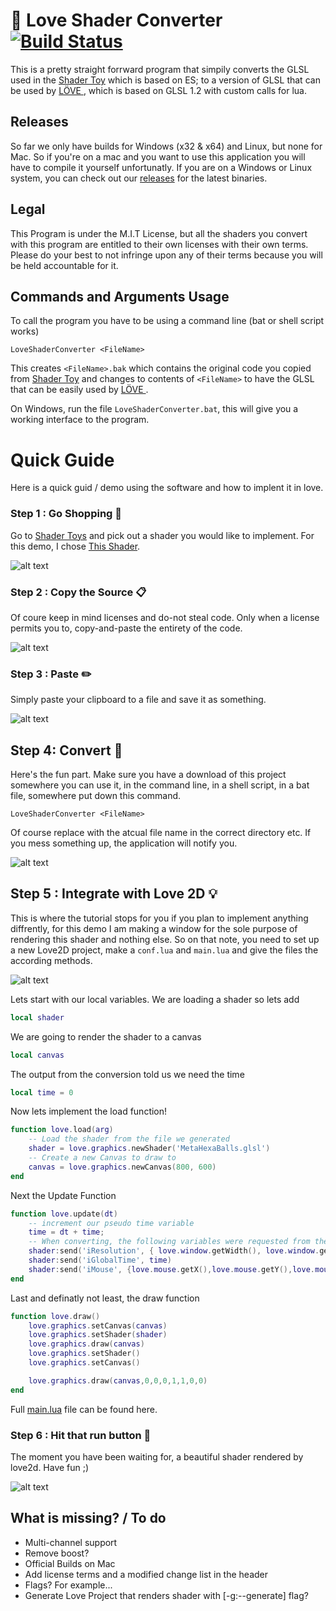 # :beginner: Love Shader Converter [![Build Status](https://javabilities.com/jenkins/job/Love%20Shader%20Converter/badge/icon)](https://javabilities.com/jenkins/job/Love%20Shader%20Converter/)
This is a pretty straight forrward program that simpily converts the GLSL used in the [Shader Toy](https://www.shadertoy.com/) which is based on ES; to a version of GLSL that can be used by [LÖVE ](https://love2d.org/), which is based on GLSL 1.2 with custom calls for lua.

## Releases
So far we only have builds for Windows (x32 & x64) and Linux, but none for Mac. So if you're on a mac and you want to use this application you will have to compile it yourself unfortunatly. If you are on a Windows or Linux system, you can check out our [releases](https://github.com/tsteinholz/LoveShaderConverter/releases) for the latest binaries.


## Legal
This Program is under the M.I.T License, but all the shaders you convert with this program are entitled to their own licenses with their own terms. Please do your best to not infringe upon any of their terms because you will be held accountable for it.

## Commands and Arguments Usage
To call the program you have to be using a command line (bat or shell script works)

    LoveShaderConverter <FileName>
  
This creates `<FileName>.bak` which contains the original code you copied from [Shader Toy](https://www.shadertoy.com/) and changes to contents of `<FileName>` to have the GLSL that can be easily used by [LÖVE ](https://love2d.org/).

On Windows, run the file `LoveShaderConverter.bat`, this will give you a working interface to the program.

# Quick Guide
Here is a quick guid / demo using the software and how to implent it in love.

### Step 1 : Go Shopping :handbag:
Go to [Shader Toys](https://www.shadertoy.com/) and pick out a shader you would like to implement. For this demo,
I chose [This Shader](https://www.shadertoy.com/view/Mss3WN).

![alt text](https://raw.githubusercontent.com/tsteinholz/LoveShaderConverter/master/docs/imgs/step-1.png "Step 1")

### Step 2 : Copy the Source :clipboard:

Of coure keep in mind licenses and do-not steal code. Only when a license permits you to, copy-and-paste the
entirety of the code.

![alt text](https://raw.githubusercontent.com/tsteinholz/LoveShaderConverter/master/docs/imgs/step-2.png "Step 2")

### Step 3 : Paste :pencil2:
Simply paste your clipboard to a file and save it as something.

![alt text](https://raw.githubusercontent.com/tsteinholz/LoveShaderConverter/master/docs/imgs/step-3.png "Step 3")

## Step 4: Convert :nut_and_bolt:
Here's the fun part. Make sure you have a download of this project somewhere you can use it, in the command line,
in a shell script, in a bat file, somewhere put down this command.

    LoveShaderConverter <FileName>

Of course replace <FileName> with the atcual file name in the correct directory etc. If you mess something up, the
application will notify you.

![alt text](https://raw.githubusercontent.com/tsteinholz/LoveShaderConverter/master/docs/imgs/step-4.png "Step 4")

## Step 5 : Integrate with Love 2D :bulb:
This is where the tutorial stops for you if you plan to implement anything diffrently, for this demo I am making
a window for the sole purpose of rendering this shader and nothing else. So on that note, you need to set up a new
Love2D project, make a `conf.lua` and `main.lua` and give the files the according methods.

![alt text](https://raw.githubusercontent.com/tsteinholz/LoveShaderConverter/master/docs/imgs/step-5.png "Step 5")

Lets start with our local variables. We are loading a shader so lets add
```lua
local shader
```
We are going to render the shader to a canvas
```lua
local canvas
```
The output from the conversion told us we need the time
```lua
local time = 0
```

Now lets implement the load function!
```lua
function love.load(arg)
    -- Load the shader from the file we generated
    shader = love.graphics.newShader('MetaHexaBalls.glsl')
    -- Create a new Canvas to draw to
    canvas = love.graphics.newCanvas(800, 600)
end
```

Next the Update Function
```lua    
function love.update(dt)
    -- increment our pseudo time variable
    time = dt + time;
    -- When converting, the following variables were requested from the shader...
    shader:send('iResolution', { love.window.getWidth(), love.window.getHeight(), 1 })
    shader:send('iGlobalTime', time)
    shader:send('iMouse', {love.mouse.getX(),love.mouse.getY(),love.mouse.getX(),love.mouse.getY()})
end
```

Last and definatly not least, the draw function
```lua
function love.draw()
    love.graphics.setCanvas(canvas)
    love.graphics.setShader(shader)
    love.graphics.draw(canvas)
    love.graphics.setShader()
    love.graphics.setCanvas()

    love.graphics.draw(canvas,0,0,0,1,1,0,0)
end
```

Full [main.lua](https://github.com/tsteinholz/LoveShaderConverter/blob/master/docs/demo/main.lua) file can be found here.

### Step 6 : Hit that run button :8ball:
The moment you have been waiting for, a beautiful shader rendered by love2d. Have fun ;)

![alt text](https://raw.githubusercontent.com/tsteinholz/LoveShaderConverter/master/docs/imgs/step-6.png "Step 6")

## What is missing? / To do
 * Multi-channel support
 * Remove boost?
 * Official Builds on Mac
 * Add license terms and a modified change list in the header
 * Flags? For example...
 * Generate Love Project that renders shader with [-g:--generate] flag?
